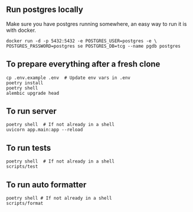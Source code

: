 ## Run postgres locally
Make sure you have postgres running somewhere, an easy way to run it is with docker.
```
docker run -d -p 5432:5432 -e POSTGRES_USER=postgres -e \
POSTGRES_PASSWORD=postgres se POSTGRES_DB=tcg --name pgdb postgres
```

## To prepare everything after a fresh clone
```
cp .env.example .env  # Update env vars in .env
poetry install
poetry shell
alembic upgrade head
```

## To run server
```
poetry shell  # If not already in a shell
uvicorn app.main:app --reload
```

## To run tests
```
poetry shell  # If not already in a shell
scripts/test
```

## To run auto formatter
```
poetry shell # If not already in a shell
scripts/format
```